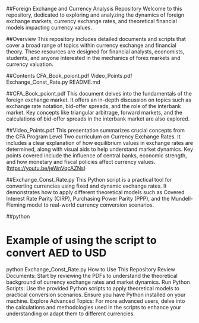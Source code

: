 ##Foreign Exchange and Currency Analysis Repository
Welcome to this repository, dedicated to exploring and analyzing the dynamics of foreign exchange markets, currency exchange rates, and theoretical financial models impacting currency values.

##Overview
This repository includes detailed documents and scripts that cover a broad range of topics within currency exchange and financial theory. These resources are designed for financial analysts, economists, students, and anyone interested in the mechanics of forex markets and currency valuation.

##Contents
CFA_Book_poiont.pdf
Video_Points.pdf
Exchange_Const_Rate.py
README.md


##CFA_Book_poiont.pdf
This document delves into the fundamentals of the foreign exchange market. It offers an in-depth discussion on topics such as exchange rate notation, bid-offer spreads, and the role of the interbank market. Key concepts like triangular arbitrage, forward markets, and the calculations of bid-offer spreads in the interbank market are also explored.

##Video_Points.pdf
This presentation summarizes crucial concepts from the CFA Program Level Two curriculum on Currency Exchange Rates. It includes a clear explanation of how equilibrium values in exchange rates are determined, along with visual aids to help understand market dynamics. Key points covered include the influence of central banks, economic strength, and how monetary and fiscal policies affect currency values.(https://youtu.be/jeWnVqcAZNs)

##Exchange_Const_Rate.py
This Python script is a practical tool for converting currencies using fixed and dynamic exchange rates. It demonstrates how to apply different theoretical models such as Covered Interest Rate Parity (CIRP), Purchasing Power Parity (PPP), and the Mundell-Fleming model to real-world currency conversion scenarios.

##python
# Example of using the script to convert AED to USD
python Exchange_Const_Rate.py
How to Use This Repository
Review Documents: Start by reviewing the PDFs to understand the theoretical background of currency exchange rates and market dynamics.
Run Python Scripts: Use the provided Python scripts to apply theoretical models to practical conversion scenarios. Ensure you have Python installed on your machine.
Explore Advanced Topics: For more advanced users, delve into the calculations and methodologies used in the scripts to enhance your understanding or adapt them to different currencies.
